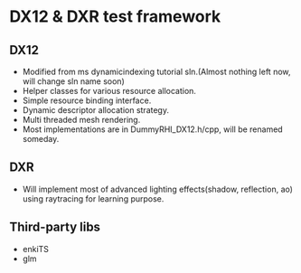 # DX12 & DXR test framework

## DX12
* Modified from ms dynamicindexing tutorial sln.(Almost nothing left now, will change sln name soon)
* Helper classes for various resource allocation.
* Simple resource binding interface.
* Dynamic descriptor allocation strategy.
* Multi threaded mesh rendering.
* Most implementations are in DummyRHI_DX12.h/cpp, will be renamed someday.

## DXR
* Will implement most of advanced lighting effects(shadow, reflection, ao) using raytracing for learning purpose.

## Third-party libs
* enkiTS
* glm
